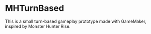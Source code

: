 # MHTurnBased
This is a small turn-based gameplay prototype made with GameMaker, inspired by Monster Hunter Rise.
